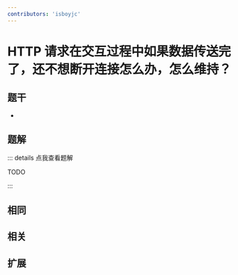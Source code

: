 ```yaml
---
contributors: 'isboyjc'
---
```


# HTTP 请求在交互过程中如果数据传送完了，还不想断开连接怎么办，怎么维持？


## 题干

- 



## 题解

::: details 点我查看题解

  TODO

:::



## 相同


## 相关


## 扩展

